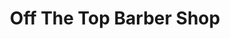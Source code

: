 ---
title: "Off The Top Barber Shop"
url: /salt-lake-city/off-the-top-barber-shop/
shop: hairdresser
---